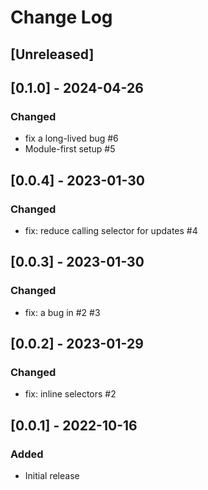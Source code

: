 # Change Log

## [Unreleased]

## [0.1.0] - 2024-04-26

### Changed

- fix a long-lived bug #6
- Module-first setup #5

## [0.0.4] - 2023-01-30

### Changed

- fix: reduce calling selector for updates #4

## [0.0.3] - 2023-01-30

### Changed

- fix: a bug in #2 #3

## [0.0.2] - 2023-01-29

### Changed

- fix: inline selectors #2

## [0.0.1] - 2022-10-16

### Added

- Initial release
